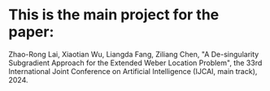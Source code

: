 # This is the main project for the paper:
Zhao-Rong Lai, Xiaotian Wu, Liangda Fang, Ziliang Chen, "A De-singularity Subgradient Approach for the Extended Weber Location Problem", the 33rd International Joint Conference on Artificial Intelligence (IJCAI, main track), 2024.


